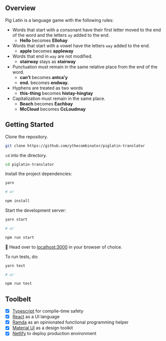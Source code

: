 ## Overview

Pig Latin is a language game with the following rules:

- Words that start with a consonant have their first letter moved to the end of the word and the letters `ay` added to the end.
  - **Hello** becomes **Ellohay**
- Words that start with a vowel have the letters `way` added to the end.
  - **apple** becomes **appleway**
- Words that end in `way` are not modified.
  - **stairway** stays as **stairway**
- Punctuation must remain in the same relative place from the end of the word.
  - **can’t** becomes **antca’y**
  - **end.** becomes **endway.**
- Hyphens are treated as two words
  - **this-thing** becomes **histay-hingtay**
- Capitalization must remain in the same place.
  - **Beach** becomes **Eachbay**
  - **McCloud** becomes **CcLoudmay**

## Getting Started

Clone the repository.

```sh
git clone https://github.com/ythecombinator/piglatin-translator
```

`cd` into the directory.

```sh
cd piglatin-translator
```

Install the project dependencies:

```sh
yarn

# or

npm install
```

Start the development server:

```sh
yarn start

# or

npm run start
```

🚀 Head over to [localhost:3000](http://localhost:3000) in your browser of choice.

To run tests, do:

```sh
yarn test

# or

npm run test
```

## Toolbelt

- [x] [Typescript](https://www.typescriptlang.org) for compile-time safety
- [x] [React](https://reactjs.org) as a UI language
- [x] [Ramda](https://ramdajs.com/) as an opinionated functional programming helper
- [x] [Material UI](https://material-ui.com) as a design toolkit
- [x] [Netlify](https://www.netlify.com) to deploy production environment
